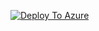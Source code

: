  [![Deploy To Azure](https://docs.microsoft.com/en-us/azure/templates/media/deploy-to-azure.svg)](https://portal.azure.com/#blade/Microsoft_Azure_CreateUIDef/CustomDeploymentBlade/uri/https%3A%2F%2Fraw.githubusercontent.com%2Fcm-coppei%2Farm-template-demo%2Fmain%2Fazuredeploy.json/uiFormDefinitionUri/https%3A%2F%2Fraw.githubusercontent.com%2Fcm-coppei%2Farm-template-demo%2Fmain%2FazuredeployUI.json)